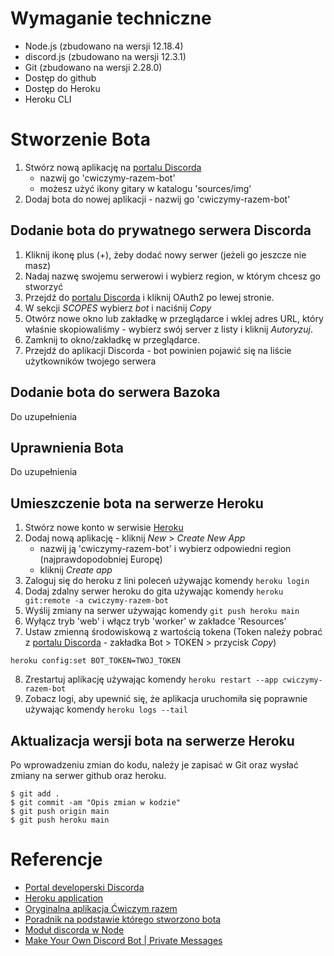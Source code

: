 
Wymaganie techniczne
====================
* Node.js (zbudowano na wersji 12.18.4)
* discord.js (zbudowano na wersji 12.3.1)
* Git (zbudowano na wersji 2.28.0)
* Dostęp do github
* Dostęp do Heroku
* Heroku CLI

Stworzenie Bota
===============

1. Stwórz nową aplikację na [portalu Discorda](https://discordapp.com/developers/applications/) 
   * nazwij go 'cwiczymy-razem-bot'
   * możesz użyć ikony gitary w katalogu 'sources/img'
2. Dodaj bota do nowej aplikacji - nazwij go 'cwiczymy-razem-bot'

Dodanie bota do prywatnego serwera Discorda
-------------------------------------------

1. Kliknij ikonę plus (+), żeby dodać nowy serwer (jeżeli go jeszcze nie masz)
2. Nadaj nazwę swojemu serwerowi i wybierz region, w którym chcesz go stworzyć
3. Przejdź do [portalu Discorda](https://discordapp.com/developers/applications/) i kliknij OAuth2 po lewej stronie.
4. W sekcji _SCOPES_ wybierz _bot_ i naciśnij _Copy_
5. Otwórz nowe okno lub zakładkę w przeglądarce i wklej adres URL, który właśnie skopiowaliśmy - wybierz swój server z listy i kliknij _Autoryzuj_.
6. Zamknij to okno/zakładkę w przeglądarce.
7. Przejdź do aplikacji Discorda - bot powinien pojawić się na liście użytkowników twojego serwera

Dodanie bota do serwera Bazoka
------------------------------

Do uzupełnienia

Uprawnienia Bota
----------------

Do uzupełnienia

Umieszczenie bota na serwerze Heroku
------------------------------------

1. Stwórz nowe konto w serwisie [Heroku](https://heroku.com/)
2. Dodaj nową aplikację - kliknij _New_ > _Create New App_
   * nazwij ją 'cwiczymy-razem-bot' i wybierz odpowiedni region (najprawdopodobniej Europę)
   * kliknij _Create app_
3. Zaloguj się do heroku z lini poleceń używając komendy `heroku login`
4. Dodaj zdalny serwer heroku do gita używając komendy `heroku git:remote -a cwiczymy-razem-bot`
5. Wyślij zmiany na serwer używając komendy `git push heroku main`
6. Wyłącz tryb 'web' i włącz tryb 'worker' w zakładce 'Resources'
7. Ustaw zmienną środowiskową z wartością tokena (Token należy pobrać z [portalu Discorda](https://discordapp.com/developers/applications/) - zakładka Bot > TOKEN > przycisk _Copy_)
```
heroku config:set BOT_TOKEN=TWOJ_TOKEN
```
8. Zrestartuj aplikację używając komendy `heroku restart --app cwiczymy-razem-bot`
9. Zobacz logi, aby upewnić się, że aplikacja uruchomiła się poprawnie używając komendy `heroku logs --tail`

Aktualizacja wersji bota na serwerze Heroku
-------------------------------------------

Po wprowadzeniu zmian do kodu, należy je zapisać w Git oraz wysłać zmiany na serwer github oraz heroku.

```
$ git add .
$ git commit -am "Opis zmian w kodzie"
$ git push origin main
$ git push heroku main
```

Referencje
==========

* [Portal developerski Discorda](https://discord.com/developers/applications)
* [Heroku application](https://dashboard.heroku.com/)
* [Oryginalna aplikacja Ćwiczym razem](https://bazok-98f32.web.app/)
* [Poradnik na podstawie którego stworzono bota](https://thomlom.dev/create-a-discord-bot-under-15-minutes/)
* [Moduł discorda w Node](https://discord.js.org/)
* [Make Your Own Discord Bot | Private Messages](https://www.youtube.com/watch?v=v8YTRDQsFUo)
